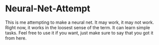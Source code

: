 # Neural-Net-Attempt
This is me attempting to make a neural net.
It may work, it may not work.
Right now, it works in the loosest sense of the term. It can learn simple tasks.
Feel free to use it if you want, just make sure to say that you got it from here.
